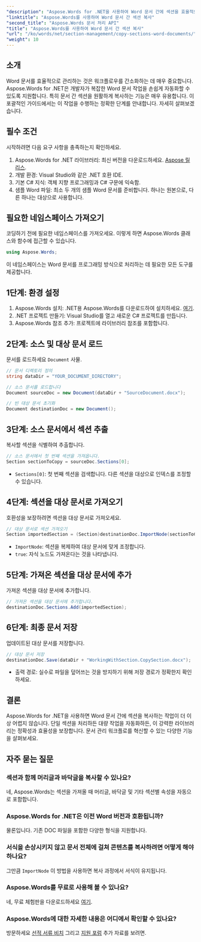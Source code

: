 ```yaml
---
"description": "Aspose.Words for .NET을 사용하여 Word 문서 간에 섹션을 효율적으로 복사하는 방법을 단계별로 알아보세요. 이 상세 가이드에서는 필수 구성 요소, 코드 예제, 고급 팁, FAQ를 다룹니다."
"linktitle": "Aspose.Words를 사용하여 Word 문서 간 섹션 복사"
"second_title": "Aspose.Words 문서 처리 API"
"title": "Aspose.Words를 사용하여 Word 문서 간 섹션 복사"
"url": "/ko/words/net/section-management/copy-sections-word-documents/"
"weight": 10
---
```


## 소개

Word 문서를 효율적으로 관리하는 것은 워크플로우를 간소화하는 데 매우 중요합니다. Aspose.Words for .NET은 개발자가 복잡한 Word 문서 작업을 손쉽게 자동화할 수 있도록 지원합니다. 특히 문서 간 섹션을 원활하게 복사하는 기능은 매우 유용합니다. 이 포괄적인 가이드에서는 이 작업을 수행하는 정확한 단계를 안내합니다. 자세히 살펴보겠습니다.

## 필수 조건

시작하려면 다음 요구 사항을 충족하는지 확인하세요.

1. Aspose.Words for .NET 라이브러리: 최신 버전을 다운로드하세요. [Aspose 릴리스](https://releases.aspose.com/words/net/).
2. 개발 환경: Visual Studio와 같은 .NET 호환 IDE.
3. 기본 C# 지식: 객체 지향 프로그래밍과 C# 구문에 익숙함.
4. 샘플 Word 파일: 최소 두 개의 샘플 Word 문서를 준비합니다. 하나는 원본으로, 다른 하나는 대상으로 사용합니다.

## 필요한 네임스페이스 가져오기

코딩하기 전에 필요한 네임스페이스를 가져오세요. 이렇게 하면 Aspose.Words 클래스와 함수에 접근할 수 있습니다.

```csharp
using Aspose.Words;
```

이 네임스페이스는 Word 문서를 프로그래밍 방식으로 처리하는 데 필요한 모든 도구를 제공합니다.

## 1단계: 환경 설정

1. Aspose.Words 설치: .NET용 Aspose.Words를 다운로드하여 설치하세요. [여기](https://releases.aspose.com/words/net/).
2. .NET 프로젝트 만들기: Visual Studio를 열고 새로운 C# 프로젝트를 만듭니다.
3. Aspose.Words 참조 추가: 프로젝트에 라이브러리 참조를 포함합니다.

## 2단계: 소스 및 대상 문서 로드

문서를 로드하세요 `Document` 사물.

```csharp
// 문서 디렉토리 정의
string dataDir = "YOUR_DOCUMENT_DIRECTORY";

// 소스 문서를 로드합니다
Document sourceDoc = new Document(dataDir + "SourceDocument.docx");

// 빈 대상 문서 초기화
Document destinationDoc = new Document();
```

## 3단계: 소스 문서에서 섹션 추출

복사할 섹션을 식별하여 추출합니다.

```csharp
// 소스 문서에서 첫 번째 섹션을 가져옵니다.
Section sectionToCopy = sourceDoc.Sections[0];
```

- `Sections[0]`: 첫 번째 섹션을 검색합니다. 다른 섹션을 대상으로 인덱스를 조정할 수 있습니다.

## 4단계: 섹션을 대상 문서로 가져오기

호환성을 보장하려면 섹션을 대상 문서로 가져오세요.

```csharp
// 대상 문서로 섹션 가져오기
Section importedSection = (Section)destinationDoc.ImportNode(sectionToCopy, true);
```

- `ImportNode`: 섹션을 복제하여 대상 문서에 맞게 조정합니다.
- `true`: 자식 노드도 가져온다는 것을 나타냅니다.

## 5단계: 가져온 섹션을 대상 문서에 추가

가져온 섹션을 대상 문서에 추가합니다.

```csharp
// 가져온 섹션을 대상 문서에 추가합니다.
destinationDoc.Sections.Add(importedSection);
```

## 6단계: 최종 문서 저장

업데이트된 대상 문서를 저장합니다.

```csharp
// 대상 문서 저장
destinationDoc.Save(dataDir + "WorkingWithSection.CopySection.docx");
```

- 출력 경로: 실수로 파일을 덮어쓰는 것을 방지하기 위해 저장 경로가 정확한지 확인하세요.

## 결론

Aspose.Words for .NET을 사용하면 Word 문서 간에 섹션을 복사하는 작업이 더 이상 어렵지 않습니다. 단일 섹션을 처리하든 대량 작업을 자동화하든, 이 강력한 라이브러리는 정확성과 효율성을 보장합니다. 문서 관리 워크플로를 혁신할 수 있는 다양한 기능을 살펴보세요.

## 자주 묻는 질문

### 섹션과 함께 머리글과 바닥글을 복사할 수 있나요?
네, Aspose.Words는 섹션을 가져올 때 머리글, 바닥글 및 기타 섹션별 속성을 자동으로 포함합니다.

### Aspose.Words for .NET은 이전 Word 버전과 호환됩니까?
물론입니다. 기존 DOC 파일을 포함한 다양한 형식을 지원합니다.

### 서식을 손상시키지 않고 문서 전체에 걸쳐 콘텐츠를 복사하려면 어떻게 해야 하나요?
그만큼 `ImportNode` 이 방법을 사용하면 복사 과정에서 서식이 유지됩니다.

### Aspose.Words를 무료로 사용해 볼 수 있나요?
네, 무료 체험판을 다운로드하세요 [여기](https://releases.aspose.com/).

### Aspose.Words에 대한 자세한 내용은 어디에서 확인할 수 있나요?
방문하세요 [선적 서류 비치](https://reference.aspose.com/words/net/) 그리고 [지원 포럼](https://forum.aspose.com/c/words/8) 추가 자료를 보려면.